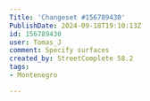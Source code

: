 ```yaml
---
Title: 'Changeset #156789430'
PublishDate: 2024-09-18T19:10:13Z
id: 156789430
user: Tomas_J
comment: Specify surfaces
created_by: StreetComplete 58.2
tags:
- Montenegro

---
```

